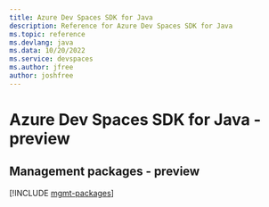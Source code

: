 ```yaml
---
title: Azure Dev Spaces SDK for Java
description: Reference for Azure Dev Spaces SDK for Java
ms.topic: reference
ms.devlang: java
ms.data: 10/20/2022
ms.service: devspaces
ms.author: jfree
author: joshfree
---
```

# Azure Dev Spaces SDK for Java - preview

## Management packages - preview
[!INCLUDE [mgmt-packages](dev-spaces-mgmt-index.md)]